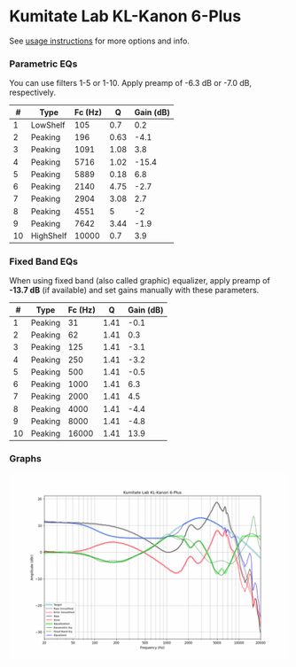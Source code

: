 # Kumitate Lab KL-Kanon 6-Plus
See [usage instructions](https://github.com/jaakkopasanen/AutoEq#usage) for more options and info.

### Parametric EQs
You can use filters 1-5 or 1-10. Apply preamp of -6.3 dB or -7.0 dB, respectively.

|   # | Type      |   Fc (Hz) |    Q |   Gain (dB) |
|-----|-----------|-----------|------|-------------|
|   1 | LowShelf  |       105 | 0.7  |         0.2 |
|   2 | Peaking   |       196 | 0.63 |        -4.1 |
|   3 | Peaking   |      1091 | 1.08 |         3.8 |
|   4 | Peaking   |      5716 | 1.02 |       -15.4 |
|   5 | Peaking   |      5889 | 0.18 |         6.8 |
|   6 | Peaking   |      2140 | 4.75 |        -2.7 |
|   7 | Peaking   |      2904 | 3.08 |         2.7 |
|   8 | Peaking   |      4551 | 5    |        -2   |
|   9 | Peaking   |      7642 | 3.44 |        -1.9 |
|  10 | HighShelf |     10000 | 0.7  |         3.9 |

### Fixed Band EQs
When using fixed band (also called graphic) equalizer, apply preamp of **-13.7 dB** (if available) and set gains manually with these parameters.

|   # | Type    |   Fc (Hz) |    Q |   Gain (dB) |
|-----|---------|-----------|------|-------------|
|   1 | Peaking |        31 | 1.41 |        -0.1 |
|   2 | Peaking |        62 | 1.41 |         0.3 |
|   3 | Peaking |       125 | 1.41 |        -3.1 |
|   4 | Peaking |       250 | 1.41 |        -3.2 |
|   5 | Peaking |       500 | 1.41 |        -0.5 |
|   6 | Peaking |      1000 | 1.41 |         6.3 |
|   7 | Peaking |      2000 | 1.41 |         4.5 |
|   8 | Peaking |      4000 | 1.41 |        -4.4 |
|   9 | Peaking |      8000 | 1.41 |        -4.8 |
|  10 | Peaking |     16000 | 1.41 |        13.9 |

### Graphs
![](./Kumitate%20Lab%20KL-Kanon%206-Plus.png)
